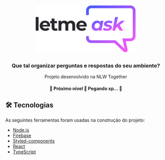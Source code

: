 <h1 align="center">
  <a href="https://letmeask-nlw-5d133.web.app/">
    <img src="./src/assets/images/logo.svg" />
  </a>
</h1>
<h3 align="center">Que tal organizar perguntas e respostas do seu ambiente?</h3>
<p align="center">Projeto desenvolvido na NLW Together</p>
<h4 align="center">
	🚧  Próximo nível 🚀 Pegando xp...  🚧
</h4>

<h2> 🛠 Tecnologias </h2>

<p>As seguintes ferramentas foram usadas na construção do projeto:</p>

- [Node.js](https://nodejs.org/en/)
- [Firebase](https://firebase.google.com/?gclid=Cj0KCQjw_dWGBhDAARIsAMcYuJyHiqD_4zWVaKaMTMRfyv3KC59VmISt3k-Gujyz9JyBg9sPorYeQOkaAkJGEALw_wcB&gclsrc=aw.ds)
- [Styled-components](https://styled-components.com/)
- [React](https://pt-br.reactjs.org/)
- [TypeScript](https://www.typescriptlang.org/)
